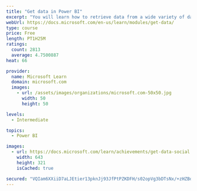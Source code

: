 ```yaml
---
title: "Get data in Power BI"
excerpt: "You will learn how to retrieve data from a wide variety of data sources, including Microsoft Excel, relational databases, and NoSQL data stores. You will also learn how to improve performance while retrieving data."
webUrl: https://docs.microsoft.com/en-us/learn/modules/get-data/
type: course
price: Free
length: PT1H25M
ratings:
  count: 2813
  average: 4.7500887
heat: 66

provider:
  name: Microsoft Learn
  domain: microsoft.com
  images:
    - url: /assets/images/organizations/microsoft.com-50x50.jpg
      width: 50
      height: 50

levels:
  - Intermediate

topics:
  - Power BI

images:
  - url: https://docs.microsoft.com/learn/achievements/get-data-social.png
    width: 643
    height: 321
    isCached: true

secured: "VQIam6XXiiD7aLJEtier13pknJj93JfPtPZKDFH/s02opVg3bDTsNx/+zHZBdJtRPuUxC6InV8yi1gkKZSKe72Kpi/iR1cTAzUZv54SfKIdFRzR30UKmghyNL0M5gqo0FkK/7muU1M6LE2Npd2AhyiVYAnvAzr/FI/oajGla7G02h/E4meLTtBN4J+V3LN9nQ8xR591ru9Wz4c0mzXKOKiZ9weQS7ncd+9t3S2XuBF9n3C/516w7+pXENK1mt/j63fEn2CoBdwesVav4D5rvEEmBIWSEIeZeYzDZaEo/sgA880zbDAmG8bE6lUyv1z3at130MWxnz/iO54GhJIo6XtAy8aiUIvQoGSE4l6qwy1CiXn0/liZTRAYWvGgPMWx3L64pgn3XsvzZJ6HfnoY5o8B8wbz+l9HaZR+I4C2Xv7s=;Pj25lH01POkNUnTRUa7eKQ=="
---
```


